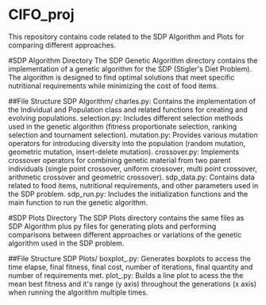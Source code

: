 # CIFO_proj

This repository contains code related to the SDP Algorithm and Plots for comparing different approaches.

#SDP Algorithm Directory
The SDP Genetic Algorithm directory contains the implementation of a genetic algorithm for the SDP (Stigler's Diet Problem). The algorithm is designed to find optimal solutions that meet specific nutritional requirements while minimizing the cost of food items.

##File Structure
SDP Algorithm/
charles.py: Contains the implementation of the Individual and Population class and related functions for creating and evolving populations.
selection.py: Includes different selection methods used in the genetic algorithm (fitness proportionate selection, ranking selection and tournament selection).
mutation.py: Provides various mutation operators for introducing diversity into the population (random mutation, geometric mutation, insert-delete mutation).
crossover.py: Implements crossover operators for combining genetic material from two parent individuals (single point crossover, uniform crossover, multi point crossover, arithmetic crossover and geometric crossover).
sdp_data.py: Contains data related to food items, nutritional requirements, and other parameters used in the SDP problem.
sdp_run.py: Includes the initialization functions and the main function to run the genetic algorithm.

#SDP Plots Directory
The SDP Plots directory contains the same files as SDP Algorithm plus py files for generating plots and performing comparisons between different approaches or variations of the genetic algorithm used in the SDP problem.

##File Structure
SDP Plots/
boxplot_.py: Generates boxplots to access the time elapse, final fitness, final cost, number of iterations, final quantity and number of requirements met.
plot_.py: Builds a line plot to acess the the mean best fitness and it's range (y axis) throughout the generations (x axis) when running the algorithm multiple times.
